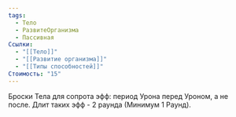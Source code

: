 ```yaml
---
tags:
  - Тело
  - РазвитеОрганизма
  - Пассивная
Ссылки:
  - "[[Тело]]"
  - "[[Развитие организма]]"
  - "[[Типы способностей]]"
Стоимость: "15"
---
```

Броски Тела для сопрота эфф: период Урона перед Уроном, а не после. Длит таких эфф - 2 раунда (Минимум 1 Раунд).